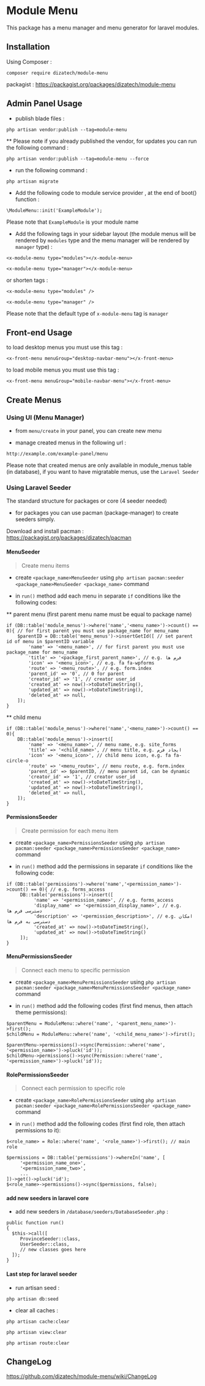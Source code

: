 # Module Menu

This package has a menu manager and menu generator for 
laravel modules.

## Installation

Using Composer :

`composer require dizatech/module-menu`

packagist : https://packagist.org/packages/dizatech/module-menu

## Admin Panel Usage

* publish blade files :

`php artisan vendor:publish --tag=module-menu`

** Please note if you already published the vendor, for updates you can run the following command :

`php artisan vendor:publish --tag=module-menu --force`

* run the following command :

`php artisan migrate`

* Add the following code to module service provider , at the end of
   boot() function :
   
`\ModuleMenu::init('ExampleModule');`

Please note that `ExampleModule` is your module name

* Add the following tags in your sidebar layout 
  (the module menus will be rendered by `modules` type
   and the menu manager will be rendered by `manager` type) :

`<x-module-menu type="modules"></x-module-menu>`

`<x-module-menu type="manager"></x-module-menu>`

or shorten tags :

`<x-module-menu type="modules" />`

`<x-module-menu type="manager" />`

Please note that the default type of `x-module-menu` tag is `manager`

## Front-end Usage

to load desktop menus you must use this tag :

`<x-front-menu menuGroup="desktop-navbar-menu"></x-front-menu>`

to load mobile menus you must use this tag :

`<x-front-menu menuGroup="mobile-navbar-menu"></x-front-menu>`

## Create Menus

### Using UI (Menu Manager)

* from `menu/create` in your panel, you can create new menu
  
* manage created menus in the following url :

`http://example.com/example-panel/menu`

Please note that created menus are only available in module_menus table (in database), 
if you want to have migratable menus, use the `Laravel Seeder` 

### Using Laravel Seeder

The standard structure for packages or core (4 seeder needed)

* for packages you can use pacman (package-manager) to create seeders simply.

Download and install pacman : https://packagist.org/packages/dizatech/pacman

#### MenuSeeder

> Create menu items

* create `<package_name>MenuSeeder` using
  `php artisan pacman:seeder <package_name>MenuSeeder <package_name>` command

* in `run()` method add each menu in separate `if` conditions like the following codes:

** parent menu (first parent menu name must be equal to package name)

```
if (DB::table('module_menus')->where('name','<menu_name>')->count() == 0){ // for first parent you must use package_name for menu_name
    $parentID = DB::table('menu_menus')->insertGetId([ // set parent id of menu in $parentID variable
        'name' => '<menu_name>', // for first parent you must use package_name for menu_name
        'title' => '<package_first_parent_name>', // e.g. فرم ها
        'icon' => '<menu_icon>', // e.g. fa fa-wpforms
        'route' => '<menu_route>', // e.g. form.index
        'parent_id' => '0', // 0 for parent
        'creator_id' => '1', // creator user_id
        'created_at' => now()->toDateTimeString(), 
        'updated_at' => now()->toDateTimeString(),
        'deleted_at' => null,
    ]);
}
```

** child menu

```
if (DB::table('module_menus')->where('name','<menu_name>')->count() == 0){
    DB::table('module_menus')->insert([
        'name' => '<menu_name>', // menu name, e.g. site_forms
        'title' => '<child_name>', // menu title, e.g. ایجاد فرم
        'icon' => '<menu_icon>', // child menu icon, e.g. fa fa-circle-o
        'route' => '<menu_route>', // menu route, e.g. form.index
        'parent_id' => $parentID, // menu parent id, can be dynamic
        'creator_id' => '1', // creator user_id
        'created_at' => now()->toDateTimeString(),
        'updated_at' => now()->toDateTimeString(),
        'deleted_at' => null,
    ]);
}
```

#### PermissionsSeeder

> Create permission for each menu item

* create `<package_name>PermissionsSeeder` using
  `php artisan pacman:seeder <package_name>PermissionsSeeder <package_name>` command

* in `run()` method add the permissions in separate `if` conditions like the following code:

```
if (DB::table('permissions')->where('name','<permission_name>')->count() == 0){ // e.g. forms_access 
     DB::table('permissions')->insert([
          'name' => '<permission_name>', // e.g. forms_access 
          'display_name' => '<permission_display_name>', // e.g. دسترسی فرم ها
          'description' => '<permission_description>', // e.g. امکان دسترسی به فرم ها
          'created_at' => now()->toDateTimeString(),
          'updated_at' => now()->toDateTimeString()
     ]);
}
```

#### MenuPermissionsSeeder

> Connect each menu to specific permission

* create `<package_name>MenuPermissionsSeeder` using 
  `php artisan pacman:seeder <package_name>MenuPermissionsSeeder <package_name>` command
  
* in `run()` method add the following codes (first find menus, then attach theme permissions):

```
$parentMenu = ModuleMenu::where('name', '<parent_menu_name>')->first();
$childMenu = ModuleMenu::where('name', '<child_menu_name>')->first();

$parentMenu->permissions()->sync(Permission::where('name', '<permission_name>')->pluck('id'));
$childMenu->permissions()->sync(Permission::where('name', '<permission_name>')->pluck('id'));
```

#### RolePermissionsSeeder

> Connect each permission to specific role

* create `<package_name>RolePermissionsSeeder` using
  `php artisan pacman:seeder <package_name>RolePermissionsSeeder <package_name>` command

* in `run()` method add the following codes (first find role, then attach permissions to it):

```
$<role_name> = Role::where('name', '<role_name>')->first(); // main role

$permissions = DB::table('permissions')->whereIn('name', [
     '<permission_name_one>',
     '<permission_name_two>',
     ...
])->get()->pluck('id');
$<role_name>->permissions()->sync($permissions, false);
```

#### add new seeders in laravel core

* add new seeders in `/database/seeders/DatabaseSeeder.php` :

```
public function run()
{
  $this->call([
     ProvinceSeeder::class,
     UserSeeder::class,
     // new classes goes here
  ]);
}
```

#### Last step for laravel seeder

* run artisan seed :

`php artisan db:seed`

* clear all caches :

`php artisan cache:clear`

`php artisan view:clear`

`php artisan route:clear`

## ChangeLog

https://github.com/dizatech/module-menu/wiki/ChangeLog
